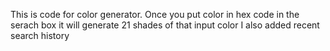 This is code for color generator. Once you put color in hex code in the serach box it will generate 21 shades of that input color I also added recent search history

